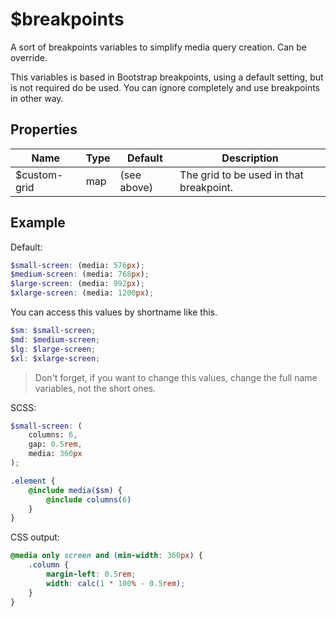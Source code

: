 # $breakpoints

A sort of breakpoints variables to simplify media query creation. Can be override.

This variables is based in Bootstrap breakpoints, using a default setting, but is not required do be used. You can ignore completely and use breakpoints in other way.

## Properties

| Name         | Type | Default     | Description                              |
| ------------ | ---- | ----------- | ---------------------------------------- |
| $custom-grid | map  | (see above) | The grid to be used in that breakpoint.  |

## Example

Default:

```scss
$small-screen: (media: 576px);
$medium-screen: (media: 768px);
$large-screen: (media: 992px);
$xlarge-screen: (media: 1200px);
```

You can access this values by shortname like this.

```scss
$sm: $small-screen;
$md: $medium-screen;
$lg: $large-screen;
$xl: $xlarge-screen;
```

> Don't forget, if you want to change this values, change the full name variables, not the short ones.

SCSS:

```scss
$small-screen: (
    columns: 6,
    gap: 0.5rem,
    media: 360px
);

.element {
    @include media($sm) {
        @include columns(6)
    }
}
```

CSS output:

```css
@media only screen and (min-width: 360px) {
    .column {
        margin-left: 0.5rem;
        width: calc(1 * 100% - 0.5rem);
    }
}
```